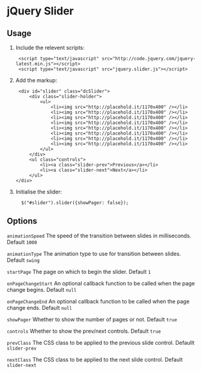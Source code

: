 jQuery Slider
====

Usage
----

1. Include the relevent scripts:

        <script type="text/javascript" src="http://code.jquery.com/jquery-latest.min.js"></script>
        <script type="text/javascript" src="jquery.slider.js"></script>

2. Add the markup:

        <div id="slider" class="dcSlider">
            <div class="slider-holder">
                <ul>
                    <li><img src="http://placehold.it/1170x400" /></li>
                    <li><img src="http://placehold.it/1170x400" /></li>
                    <li><img src="http://placehold.it/1170x400" /></li>
                    <li><img src="http://placehold.it/1170x400" /></li>
                    <li><img src="http://placehold.it/1170x400" /></li>
                    <li><img src="http://placehold.it/1170x400" /></li>
                    <li><img src="http://placehold.it/1170x400" /></li>
                    <li><img src="http://placehold.it/1170x400" /></li>
                </ul>
            </div>
            <ul class="controls">
                <li><a class="slider-prev">Previous</a></li>
                <li><a class="slider-next">Next</a></li>
            </ul>
       </div>

3. Initialise the slider:

         $("#slider").slider({showPager: false});

Options
----

`animationSpeed` The speed of the transition between slides in milliseconds. Default `1000`

`animationType` The animation type to use for transition between slides. Default `swing`

`startPage` The page on which to begin the slider. Default `1`

`onPageChangeStart` An optional callback function to be called when the page change begins. Default `null`

`onPageChangeEnd` An optional callback function to be called when the page change ends. Default `null`

`showPager` Whether to show the number of pages or not. Default `true`

`controls` Whether to show the prev/next controls. Default `true`

`prevClass` The CSS class to be applied to the previous slide control. Defaullt `slider-prev`

`nextClass` The CSS class to be applied to the next slide control. Default `slider-next`

